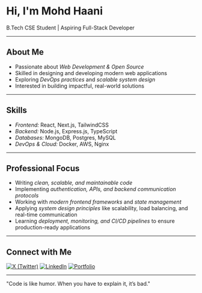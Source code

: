  # Hi, I'm Mohd Haani  

B.Tech CSE Student | Aspiring Full-Stack Developer  

---

## About Me  
- Passionate about *Web Development & Open Source*  
- Skilled in designing and developing modern web applications  
- Exploring *DevOps practices* and *scalable system design*  
- Interested in building impactful, real-world solutions  

---

## Skills  
- *Frontend:* React, Next.js, TailwindCSS  
- *Backend:* Node.js, Express.js, TypeScript  
- *Databases:* MongoDB, Postgres, MySQL  
- *DevOps & Cloud:* Docker, AWS, Nginx  

---

## Professional Focus  
- Writing *clean, scalable, and maintainable code*  
- Implementing *authentication, APIs, and backend communication protocols*  
- Working with *modern frontend frameworks* and *state management*  
- Applying *system design principles* like scalability, load balancing, and real-time communication  
- Learning *deployment, monitoring, and CI/CD pipelines* to ensure production-ready applications  

---

## Connect with Me  
[![X (Twitter)](https://img.shields.io/badge/X-000000?style=for-the-badge&logo=x&logoColor=white)](https://x.com/ZaidiHaani?t=qD0-WS5XilQ1-s9S1cqyDA&s=09) 
[![LinkedIn](https://img.shields.io/badge/LinkedIn-0077B5?style=for-the-badge&logo=linkedin&logoColor=white)](https://www.linkedin.com/in/haani-zaidi?utm_source=share&utm_campaign=share_via&utm_content=profile&utm_medium=android_app) 
[![Portfolio](https://img.shields.io/badge/Portfolio-24292e?style=for-the-badge&logo=githubpages&logoColor=white)](https://portfolio-website-two-ivory.vercel.app/)

---
"Code is like humor. When you have to explain it, it’s bad."
